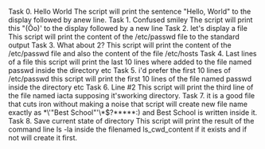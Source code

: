 Task 0. Hello World
The script will print the sentence "Hello, World" to the display followed by anew line.
Task 1. Confused smiley 
The script will print this "(Ôo)' to the display followed by a new line
Task 2. let's display a file 
This script will print the content of the /etc/passwd file to the standard output
Task 3. What about 2?
This script will print the content of the /etc/passwd file and also the content of the file /etc/hosts
Task 4. Last lines of a file
this script will print the last 10 lines where added to the file named passwd inside the directory etc
Task 5. i'd prefer the first 10 lines of /etc/passwd
this script will print the first 10  lines of the file named passwd inside the directory etc
Task 6. Line #2
This script will print the third line of the file named iacta supposing it'sworking directory. 
Task 7. it is a good file that cuts iron without making a noise
that script will create new file name exactly as \*\\'"Best School"\'\\*$\?\*\*\*\*\*:) and Best School is written inside it.
Task 8. Save current state of directory
This script will print the result of the command line ls -la inside the filenamed ls_cwd_content if it exists and if not will create it first.

